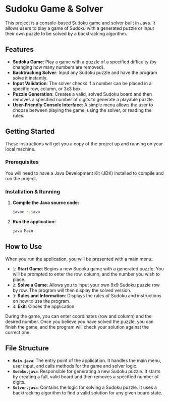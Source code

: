 # Sudoku Game & Solver

This project is a console-based Sudoku game and solver built in Java. It allows users to play a game of Sudoku with a generated puzzle or input their own puzzle to be solved by a backtracking algorithm.

## Features

*   **Sudoku Game**: Play a game with a puzzle of a specified difficulty (by changing how many numbers are removed).
*   **Backtracking Solver**: Input any Sudoku puzzle and have the program solve it instantly.
*   **Input Validation**: The solver checks if a number can be placed in a specific row, column, or 3x3 box.
*   **Puzzle Generation**: Creates a valid, solved Sudoku board and then removes a specified number of digits to generate a playable puzzle.
*   **User-Friendly Console Interface**: A simple menu allows the user to choose between playing the game, using the solver, or reading the rules.

## Getting Started

These instructions will get you a copy of the project up and running on your local machine.

### Prerequisites

You will need to have a Java Development Kit (JDK) installed to compile and run the project.

### Installation & Running

1.  **Compile the Java source code:**
    ```sh
    javac *.java
    ```
2.  **Run the application:**
    ```sh
    java Main
    ```

## How to Use

When you run the application, you will be presented with a main menu:

*   `1`: **Start Game**: Begins a new Sudoku game with a generated puzzle. You will be prompted to enter the row, column, and the number you wish to place.
*   `2`: **Solve a Game**: Allows you to input your own 9x9 Sudoku puzzle row by row. The program will then display the solved version.
*   `3`: **Rules and Information**: Displays the rules of Sudoku and instructions on how to use the program.
*   `4`: **Exit**: Closes the application.

During the game, you can enter coordinates (row and column) and the desired number. Once you believe you have solved the puzzle, you can finish the game, and the program will check your solution against the correct one.

## File Structure

*   **`Main.java`**: The entry point of the application. It handles the main menu, user input, and calls methods for the game and solver logic.
*   **`Sudoku.java`**: Responsible for generating a new Sudoku puzzle. It starts by creating a full, valid board and then removes a specified number of digits.
*   **`Solver.java`**: Contains the logic for solving a Sudoku puzzle. It uses a backtracking algorithm to find a valid solution for any given board state.
